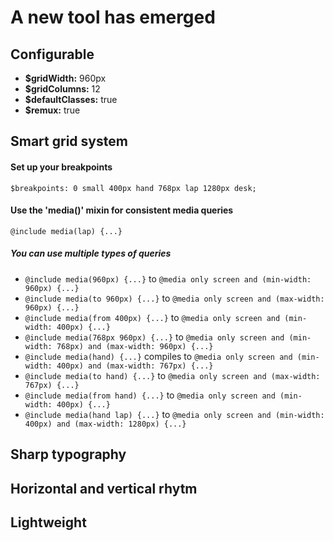 # A new tool has emerged
## Configurable
* __$gridWidth:__ 960px
* __$gridColumns:__ 12
* __$defaultClasses:__ true
* __$remux:__ true
## Smart grid system
#### Set up your breakpoints
`$breakpoints: 0 small 400px hand 768px lap 1280px desk;`
#### Use the 'media()' mixin for consistent media queries
`@include media(lap) {...}`
##### You can use multiple types of queries
* `@include media(960px) {...}` to `@media only screen and (min-width: 960px) {...}`
* `@include media(to 960px) {...}` to `@media only screen and (max-width: 960px) {...}`
* `@include media(from 400px) {...}` to `@media only screen and (min-width: 400px) {...}`
* `@include media(768px 960px) {...}` to `@media only screen and (min-width: 768px) and (max-width: 960px) {...}`
* `@include media(hand) {...}` compiles to `@media only screen and (min-width: 400px) and (max-width: 767px) {...}`
* `@include media(to hand) {...}` to `@media only screen and (max-width: 767px) {...}`
* `@include media(from hand) {...}` to `@media only screen and (min-width: 400px) {...}`
* `@include media(hand lap) {...}` to `@media only screen and (min-width: 400px) and (max-width: 1280px) {...}`
## Sharp typography
## Horizontal and vertical rhytm
## Lightweight
